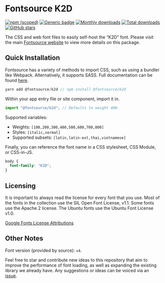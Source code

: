# Fontsource K2D

[![npm (scoped)](https://img.shields.io/npm/v/@fontsource/k2d?color=brightgreen)](https://www.npmjs.com/package/@fontsource/k2d) [![Generic badge](https://img.shields.io/badge/fontsource-passing-brightgreen)](https://github.com/fontsource/fontsource) [![Monthly downloads](https://badgen.net/npm/dm/@fontsource/k2d)](https://github.com/fontsource/fontsource) [![Total downloads](https://badgen.net/npm/dt/@fontsource/k2d)](https://github.com/fontsource/fontsource) [![GitHub stars](https://img.shields.io/github/stars/fontsource/fontsource.svg?style=social&label=Star)](https://github.com/fontsource/fontsource/stargazers)

The CSS and web font files to easily self-host the “K2D” font. Please visit the main [Fontsource website](https://fontsource.org/fonts/k2d) to view more details on this package.

## Quick Installation

Fontsource has a variety of methods to import CSS, such as using a bundler like Webpack. Alternatively, it supports SASS. Full documentation can be found [here](https://fontsource.org/docs/introduction).

```javascript
yarn add @fontsource/k2d // npm install @fontsource/k2d
```

Within your app entry file or site component, import it in.

```javascript
import "@fontsource/k2d"; // Defaults to weight 400.
```

Supported variables:

- Weights: `[100,200,300,400,500,600,700,800]`
- Styles: `[italic,normal]`
- Supported subsets: `[latin,latin-ext,thai,vietnamese]`

Finally, you can reference the font name in a CSS stylesheet, CSS Module, or CSS-in-JS.

```css
body {
  font-family: "K2D";
}
```

## Licensing

It is important to always read the license for every font that you use.
Most of the fonts in the collection use the SIL Open Font License, v1.1. Some fonts use the Apache 2 license. The Ubuntu fonts use the Ubuntu Font License v1.0.

[Google Fonts License Attributions](https://fonts.google.com/attribution)

## Other Notes

Font version (provided by source): `v4`.

Feel free to star and contribute new ideas to this repository that aim to improve the performance of font loading, as well as expanding the existing library we already have. Any suggestions or ideas can be voiced via an [issue](https://github.com/fontsource/fontsource/issues).
